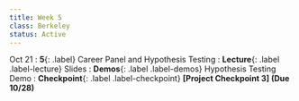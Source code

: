 ```yaml
---
title: Week 5
class: Berkeley
status: Active
---
```



Oct 21
: **5**{: .label} Career Panel and Hypothesis Testing
: **Lecture**{: .label .label-lecture} Slides
: **Demos**{: .label .label-demos} Hypothesis Testing Demo
: **Checkpoint**{: .label .label-checkpoint} **[Project Checkpoint 3] (Due 10/28)**
